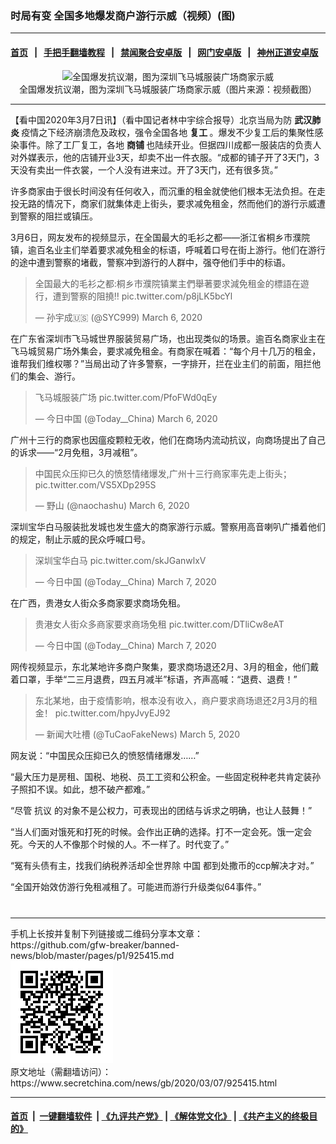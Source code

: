 ### 时局有变 全国多地爆发商户游行示威（视频）(图)
------------------------

#### [首页](https://github.com/gfw-breaker/banned-news/blob/master/README.md) &nbsp;&nbsp;|&nbsp;&nbsp; [手把手翻墙教程](https://github.com/gfw-breaker/guides/wiki) &nbsp;&nbsp;|&nbsp;&nbsp; [禁闻聚合安卓版](https://github.com/gfw-breaker/bn-android) &nbsp;&nbsp;|&nbsp;&nbsp; [网门安卓版](https://github.com/oGate2/oGate) &nbsp;&nbsp;|&nbsp;&nbsp; [神州正道安卓版](https://github.com/SzzdOgate/update) 



<div class="article_right" style="fone-color:#000">
 <p style="text-align: center;">
  <img alt="全国爆发抗议潮，图为深圳飞马城服装广场商家示威" src="//img3.secretchina.com/pic/2020/3-7/p2642461a158972982-ss.jpg" style="height:337px; width:600px"/>
  <br>
   全国爆发抗议潮，图为深圳飞马城服装广场商家示威（图片来源：视频截图）
   <span id="hideid" name="hideid" style="color:red;display:none;">
    <span href="https://www.secretchina.com">
    </span>
   </span>
  </br>
 </p>
 <div id="txt-mid1-t21-2017">
  

---


  </div>
 </div>
 <p>
  【看中国2020年3月7日讯】（看中国记者林中宇综合报导）北京当局为防
  <strong>
   <span href="https://www.secretchina.com/news/gb/tag/武汉肺炎" target="_blank">
    武汉肺炎
   </span>
  </strong>
  疫情之下经济崩溃危及政权，强令全国各地
  <strong>
   复工
  </strong>
  。爆发不少复工后的集聚性感染事件。除了工厂复工，各地
  <strong>
   商铺
  </strong>
  也陆续开业。但据四川成都一服装店的负责人对外媒表示，他的店铺开业3天，却卖不出一件衣服。“成都的铺子开了3天门，3天没有卖出一件衣裳，一个人没有进来过。开了3天门，还有很多货。”
  <span id="hideid" name="hideid" style="color:red;display:none;">
   <span href="https://www.secretchina.com">
   </span>
  </span>
 </p>
 <p style="text-align: center;">
 </p>
 <p>
  许多商家由于很长时间没有任何收入，而沉重的租金就使他们根本无法负担。在走投无路的情况下，商家们就集体走上街头，要求减免租金，然而他们的游行示威遭到警察的阻拦或镇压。
 </p>
 <p>
  3月6日，网友发布的视频显示，在全国最大的毛衫之都——浙江省桐乡市濮院镇，逾百名业主们举着要求减免租金的标语，呼喊着口号在街上游行。他们在游行的途中遭到警察的堵截，警察冲到游行的人群中，强夺他们手中的标语。
 </p>
 <blockquote class="twitter-tweet">
  <p dir="ltr" lang="ja">
   全国最大的毛衫之都:桐乡市濮院镇業主們舉著要求減免租金的標語在遊行，遭到警察的阻撓‼️
   <span href="https://t.co/p8jLK5bcYl">
    pic.twitter.com/p8jLK5bcYl
   </span>
  </p>
  — 孙宇成🇺🇸 (@SYC999)
  <span href="https://twitter.com/SYC999/status/1236074136583262209?ref_src=twsrc%5Etfw">
   March 6, 2020
  </span>
 </blockquote>
 <p>
  在广东省深圳市飞马城世界服装贸易广场，也出现类似的场景。逾百名商家业主在飞马城贸易广场外集会，要求减免租金。有商家在喊着：“每个月十几万的租金，谁帮我们维权哪？”当局出动了许多警察，一字排开，拦在业主们的前面，阻拦他们的集会、游行。
 </p>
 <blockquote class="twitter-tweet">
  <p dir="ltr" lang="zh">
   飞马城服装广场
   <span href="https://t.co/PfoFWd0qEy">
    pic.twitter.com/PfoFWd0qEy
   </span>
  </p>
  — 今日中国 (@Today__China)
  <span href="https://twitter.com/Today__China/status/1235949795614720000?ref_src=twsrc%5Etfw">
   March 6, 2020
  </span>
 </blockquote>
 <p>
  广州十三行的商家也因瘟疫颗粒无收，他们在商场内流动抗议，向商场提出了自己的诉求——“2月免租，3月减租”。
 </p>
 <blockquote class="twitter-tweet">
  <p dir="ltr" lang="zh">
   中国民众压抑已久的愤怒情绪爆发,广州十三行商家率先走上街头；
   <span href="https://t.co/VS5XDp295S">
    pic.twitter.com/VS5XDp295S
   </span>
  </p>
  — 野山 (@naochashu)
  <span href="https://twitter.com/naochashu/status/1235927965197836294?ref_src=twsrc%5Etfw">
   March 6, 2020
  </span>
 </blockquote>
 <p>
  深圳宝华白马服装批发城也发生盛大的商家游行示威。警察用高音喇叭广播着他们的规定，制止示威的民众呼喊口号。
 </p>
 <blockquote class="twitter-tweet">
  <p dir="ltr" lang="zh">
   深圳宝华白马
   <span href="https://t.co/skJGanwlxV">
    pic.twitter.com/skJGanwlxV
   </span>
  </p>
  <center>
   <div style="max-width: 632px;height:180px; display: none; text-align: center; margin: 0 auto; overflow: hidden;overflow-x: hidden;">
    <div id="taboola-midarticle-thumbnails" style="max-width: 632px;height:180px;overflow: hidden;overflow-x: hidden;">
    </div>
   </div>
   <div>
    <ins class="adsbygoogle" data-ad-client="ca-pub-1276641434651360" data-ad-format="fluid" data-ad-layout="in-article" data-ad-slot="5164544770" style="display:block; text-align:center;">
    </ins>
   </div>
  </center>
  — 今日中国 (@Today__China)
  <span href="https://twitter.com/Today__China/status/1236103580492283906?ref_src=twsrc%5Etfw">
   March 7, 2020
  </span>
 </blockquote>
 <p>
  在广西，贵港女人街众多商家要求商场免租。
 </p>
 <blockquote class="twitter-tweet">
  <p dir="ltr" lang="zh">
   贵港女人街众多商家要求商场免租
   <span href="https://t.co/DTliCw8eAT">
    pic.twitter.com/DTliCw8eAT
   </span>
  </p>
  — 今日中国 (@Today__China)
  <span href="https://twitter.com/Today__China/status/1236100244485443584?ref_src=twsrc%5Etfw">
   March 7, 2020
  </span>
 </blockquote>
 <p>
  网传视频显示，东北某地许多商户聚集，要求商场退还2月、3月的租金，他们戴着口罩，手举“二三月退费，四五月减半”标语，齐声高喊：“退费、退费！”
 </p>
 <blockquote class="twitter-tweet">
  <p dir="ltr" lang="zh">
   东北某地，由于疫情影响，根本没有收入，商户要求商场退还2月3月的租金！
   <span href="https://t.co/hpyJvyEJ92">
    pic.twitter.com/hpyJvyEJ92
   </span>
  </p>
  — 新闻大吐槽 (@TuCaoFakeNews)
  <span href="https://twitter.com/TuCaoFakeNews/status/1235480842543067136?ref_src=twsrc%5Etfw">
   March 5, 2020
  </span>
 </blockquote>
 <p>
  网友说：“中国民众压抑已久的愤怒情绪爆发……”
 </p>
 <p>
  “最大压力是房租、国税、地税、员工工资和公积金。一些固定税种老共肯定装孙子照扣不误。如此，想不破产都难。”
 </p>
 <p>
  “尽管
  <span href="https://www.secretchina.com/news/gb/tag/抗议" target="_blank">
   抗议
  </span>
  的对象不是公权力，可表现出的团结与诉求之明确，也让人鼓舞！”
 </p>
 <p>
  “当人们面对饿死和打死的时候。会作出正确的选择。打不一定会死。饿一定会死。今天的人不像那个时候的人。不一样了。时代变了。”
 </p>
 <p>
  “冤有头债有主，找我们纳税养活却全世界除
  <span href="https://www.secretchina.com" target="_blank">
   中国
  </span>
  都到处撒币的ccp解决才对。”
 </p>
 <p>
  “全国开始效仿游行免租减租了。可能进而游行升级类似64事件。”
  <center>
   <div>
    <div id="txt-mid2-t22-2017" style="display: block;  max-height: 351px;  overflow: hidden;">
     <div id="SC-21xxx">
     </div>
     <ins class="adsbygoogle" data-ad-client="ca-pub-1276641434651360" data-ad-format="auto" data-ad-slot="4301710469" data-full-width-responsive="true" style="display:block">
     </ins>
    </div>
   </div>
  </center>
  <div style="padding-top:12px;">
  </div>
 </p>
</div>

<hr/>
手机上长按并复制下列链接或二维码分享本文章：<br/>
https://github.com/gfw-breaker/banned-news/blob/master/pages/p1/925415.md <br/>
<a href='https://github.com/gfw-breaker/banned-news/blob/master/pages/p1/925415.md'><img src='https://github.com/gfw-breaker/banned-news/blob/master/pages/p1/925415.md.png'/></a> <br/>
原文地址（需翻墙访问）：https://www.secretchina.com/news/gb/2020/03/07/925415.html


------------------------
#### [首页](https://github.com/gfw-breaker/banned-news/blob/master/README.md) &nbsp;|&nbsp; [一键翻墙软件](https://github.com/gfw-breaker/nogfw/blob/master/README.md) &nbsp;| [《九评共产党》](https://github.com/gfw-breaker/9ping.md/blob/master/README.md#九评之一评共产党是什么) | [《解体党文化》](https://github.com/gfw-breaker/jtdwh.md/blob/master/README.md) | [《共产主义的终极目的》](https://github.com/gfw-breaker/gczydzjmd.md/blob/master/README.md)


<img src='http://gfw-breaker.win/banned-news/pages/p1/925415.md' width='0px' height='0px'/>